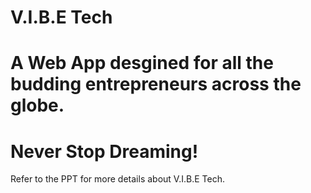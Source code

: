 # V.I.B.E Tech

# A Web App desgined for all the budding entrepreneurs across the globe. 
# Never Stop Dreaming!


Refer to the PPT for more details about V.I.B.E Tech.